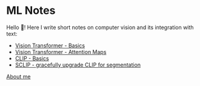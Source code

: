 # ML Notes

Hello 👋! 
Here I write short notes on computer vision and its integration with text:

- [Vision Transformer - Basics](articles/vit.md)
- [Vision Transformer - Attention Maps](articles/vit.md)
- [CLIP - Basics](articles/clip.md)
- [SCLIP - gracefully upgrade CLIP for segmentation](sclip.md)



[About me](articles/about.md)